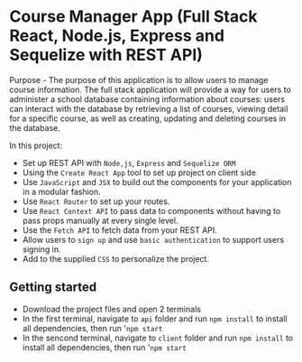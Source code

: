 # Course Manager App (Full Stack React, Node.js, Express and Sequelize with REST API)

Purpose  - The purpose of this application is to allow users to manage course information. The full stack application will provide a way for users to administer a school database containing information about courses: users can interact with the database by retrieving a list of courses, viewing detail for a specific course, as well as creating, updating and deleting courses in the database.

In this project:
* Set up REST API with `Node,js`, `Express` and `Sequelize ORM`
* Using the `Create React App` tool to set up project on client side
* Use `JavaScript` and `JSX` to build out the components for your application in a modular fashion.
* Use `React Router` to set up your routes.
* Use `React Context API` to pass data to components without having to pass props manually at every single level.
* Use the `Fetch API` to fetch data from your REST API.
* Allow users to `sign up` and use `basic authentication` to support users signing in.
* Add to the supplied `CSS` to personalize the project.

## Getting started
* Download the project files and open 2 terminals
* In the first terminal, navigate to `api` folder and run `npm install` to install all dependencies, then run '`npm start`
* In the sencond terminal, navigate to `client` folder and run `npm install` to install all dependencies, then run '`npm start`
